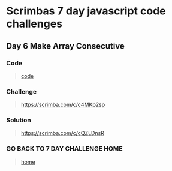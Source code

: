 # Scrimbas 7 day javascript code challenges

## Day 6 Make Array Consecutive

### Code
> [code](./index.js)

### Challenge
> https://scrimba.com/c/c4MKp2sp

### Solution
> https://scrimba.com/c/cQZLDnsR

### GO BACK TO 7 DAY CHALLENGE HOME
> [home](../readme.md)